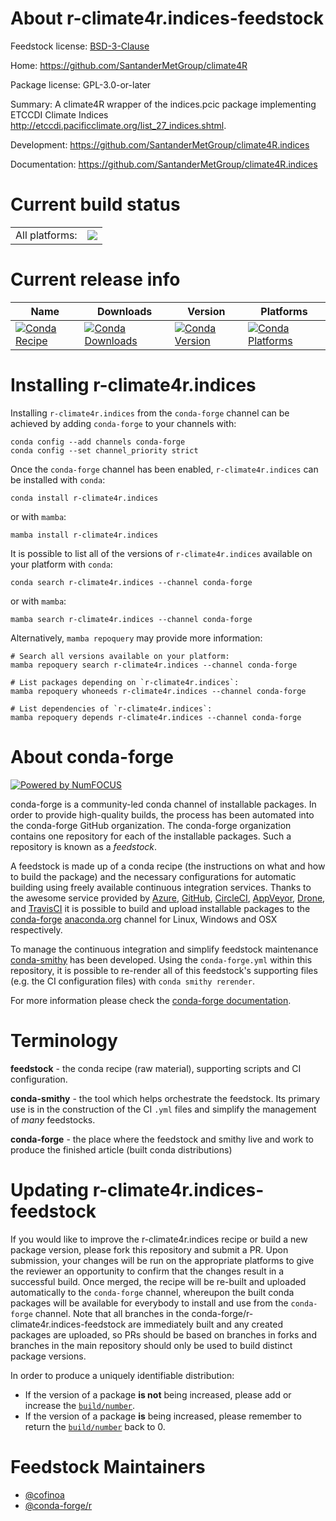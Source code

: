 About r-climate4r.indices-feedstock
===================================

Feedstock license: [BSD-3-Clause](https://github.com/conda-forge/r-climate4r.indices-feedstock/blob/main/LICENSE.txt)

Home: https://github.com/SantanderMetGroup/climate4R

Package license: GPL-3.0-or-later

Summary: A climate4R wrapper of the indices.pcic package implementing ETCCDI Climate Indices <http://etccdi.pacificclimate.org/list_27_indices.shtml>.

Development: https://github.com/SantanderMetGroup/climate4R.indices

Documentation: https://github.com/SantanderMetGroup/climate4R.indices

Current build status
====================


<table><tr><td>All platforms:</td>
    <td>
      <a href="https://dev.azure.com/conda-forge/feedstock-builds/_build/latest?definitionId=16211&branchName=main">
        <img src="https://dev.azure.com/conda-forge/feedstock-builds/_apis/build/status/r-climate4r.indices-feedstock?branchName=main">
      </a>
    </td>
  </tr>
</table>

Current release info
====================

| Name | Downloads | Version | Platforms |
| --- | --- | --- | --- |
| [![Conda Recipe](https://img.shields.io/badge/recipe-r--climate4r.indices-green.svg)](https://anaconda.org/conda-forge/r-climate4r.indices) | [![Conda Downloads](https://img.shields.io/conda/dn/conda-forge/r-climate4r.indices.svg)](https://anaconda.org/conda-forge/r-climate4r.indices) | [![Conda Version](https://img.shields.io/conda/vn/conda-forge/r-climate4r.indices.svg)](https://anaconda.org/conda-forge/r-climate4r.indices) | [![Conda Platforms](https://img.shields.io/conda/pn/conda-forge/r-climate4r.indices.svg)](https://anaconda.org/conda-forge/r-climate4r.indices) |

Installing r-climate4r.indices
==============================

Installing `r-climate4r.indices` from the `conda-forge` channel can be achieved by adding `conda-forge` to your channels with:

```
conda config --add channels conda-forge
conda config --set channel_priority strict
```

Once the `conda-forge` channel has been enabled, `r-climate4r.indices` can be installed with `conda`:

```
conda install r-climate4r.indices
```

or with `mamba`:

```
mamba install r-climate4r.indices
```

It is possible to list all of the versions of `r-climate4r.indices` available on your platform with `conda`:

```
conda search r-climate4r.indices --channel conda-forge
```

or with `mamba`:

```
mamba search r-climate4r.indices --channel conda-forge
```

Alternatively, `mamba repoquery` may provide more information:

```
# Search all versions available on your platform:
mamba repoquery search r-climate4r.indices --channel conda-forge

# List packages depending on `r-climate4r.indices`:
mamba repoquery whoneeds r-climate4r.indices --channel conda-forge

# List dependencies of `r-climate4r.indices`:
mamba repoquery depends r-climate4r.indices --channel conda-forge
```


About conda-forge
=================

[![Powered by
NumFOCUS](https://img.shields.io/badge/powered%20by-NumFOCUS-orange.svg?style=flat&colorA=E1523D&colorB=007D8A)](https://numfocus.org)

conda-forge is a community-led conda channel of installable packages.
In order to provide high-quality builds, the process has been automated into the
conda-forge GitHub organization. The conda-forge organization contains one repository
for each of the installable packages. Such a repository is known as a *feedstock*.

A feedstock is made up of a conda recipe (the instructions on what and how to build
the package) and the necessary configurations for automatic building using freely
available continuous integration services. Thanks to the awesome service provided by
[Azure](https://azure.microsoft.com/en-us/services/devops/), [GitHub](https://github.com/),
[CircleCI](https://circleci.com/), [AppVeyor](https://www.appveyor.com/),
[Drone](https://cloud.drone.io/welcome), and [TravisCI](https://travis-ci.com/)
it is possible to build and upload installable packages to the
[conda-forge](https://anaconda.org/conda-forge) [anaconda.org](https://anaconda.org/)
channel for Linux, Windows and OSX respectively.

To manage the continuous integration and simplify feedstock maintenance
[conda-smithy](https://github.com/conda-forge/conda-smithy) has been developed.
Using the ``conda-forge.yml`` within this repository, it is possible to re-render all of
this feedstock's supporting files (e.g. the CI configuration files) with ``conda smithy rerender``.

For more information please check the [conda-forge documentation](https://conda-forge.org/docs/).

Terminology
===========

**feedstock** - the conda recipe (raw material), supporting scripts and CI configuration.

**conda-smithy** - the tool which helps orchestrate the feedstock.
                   Its primary use is in the construction of the CI ``.yml`` files
                   and simplify the management of *many* feedstocks.

**conda-forge** - the place where the feedstock and smithy live and work to
                  produce the finished article (built conda distributions)


Updating r-climate4r.indices-feedstock
======================================

If you would like to improve the r-climate4r.indices recipe or build a new
package version, please fork this repository and submit a PR. Upon submission,
your changes will be run on the appropriate platforms to give the reviewer an
opportunity to confirm that the changes result in a successful build. Once
merged, the recipe will be re-built and uploaded automatically to the
`conda-forge` channel, whereupon the built conda packages will be available for
everybody to install and use from the `conda-forge` channel.
Note that all branches in the conda-forge/r-climate4r.indices-feedstock are
immediately built and any created packages are uploaded, so PRs should be based
on branches in forks and branches in the main repository should only be used to
build distinct package versions.

In order to produce a uniquely identifiable distribution:
 * If the version of a package **is not** being increased, please add or increase
   the [``build/number``](https://docs.conda.io/projects/conda-build/en/latest/resources/define-metadata.html#build-number-and-string).
 * If the version of a package **is** being increased, please remember to return
   the [``build/number``](https://docs.conda.io/projects/conda-build/en/latest/resources/define-metadata.html#build-number-and-string)
   back to 0.

Feedstock Maintainers
=====================

* [@cofinoa](https://github.com/cofinoa/)
* [@conda-forge/r](https://github.com/orgs/conda-forge/teams/r/)

